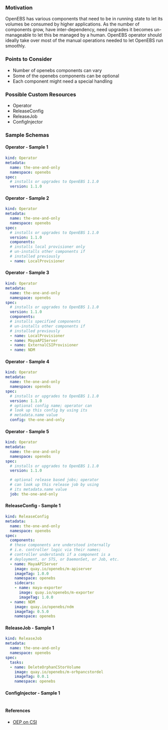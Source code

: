### Motivation
OpenEBS has various components that need to be in running state to let its volumes be consumed by higher applications. As the
number of components grow, have inter-dependency, need upgrades it becomes un-manageable to let this be managed by a human.
OpenEBS operator should ideally take over most of the manual operations needed to let OpenEBS run smoothly.

### Points to Consider
- Number of openebs components can vary
- Some of the openebs components can be optional
- Each component might need a special handling

### Possible Custom Resources
- Operator
- ReleaseConfig
- ReleaseJob
- ConfigInjector

### Sample Schemas

#### Operator - Sample 1
```yaml
kind: Operator
metadata:
  name: the-one-and-only
  namespace: openebs
spec:
  # installs or upgrades to OpenEBS 1.1.0
  version: 1.1.0
```

#### Operator - Sample 2
```yaml
kind: Operator
metadata:
  name: the-one-and-only
  namespace: openebs
spec:
  # installs or upgrades to OpenEBS 1.1.0
  version: 1.1.0
  components:
  # installs local provisioner only
  # un-installs other components if 
  # installed previously
  - name: LocalProvisioner
```

#### Operator - Sample 3
```yaml
kind: Operator
metadata:
  name: the-one-and-only
  namespace: openebs
spec:
  # installs or upgrades to OpenEBS 1.1.0
  version: 1.1.0  
  components:
  # installs specified components
  # un-installs other components if
  # installed previously
  - name: LocalProvisioner
  - name: MayaAPIServer
  - name: ExternalCSIProvisioner
  - name: NDM
```

#### Operator - Sample 4
```yaml
kind: Operator
metadata:
  name: the-one-and-only
  namespace: openebs
spec:
  # installs or upgrades to OpenEBS 1.1.0
  version: 1.1.0
  # optional config name; operator can
  # look up this config by using its 
  # metadata.name value
  config: the-one-and-only
```

#### Operator - Sample 5
```yaml
kind: Operator
metadata:
  name: the-one-and-only
  namespace: openebs
spec:
  # installs or upgrades to OpenEBS 1.1.0
  version: 1.1.0

  # optional release based jobs; operator
  # can look up this release job by using
  # its metadata.name value
  job: the-one-and-only
```

#### ReleaseConfig - Sample 1
```yaml
kind: ReleaseConfig
metadata:
  name: the-one-and-only
  namespace: openebs
spec:
  components:
  # these components are understood internally
  # i.e. controller logic via their names;
  # controller understands if a component is a 
  # deployment, or STS, or DaemonSet, or Job, etc.
  - name: MayaAPIServer
    image: quay.io/openebs/m-apiserver
    imageTag: 1.0.0
    namespace: openebs
    sidecars:
    - name: maya-exporter
      image: quay.io/openebs/m-exporter
      imageTag: 1.0.0
  - name: NDM
    image: quay.io/openebs/ndm
    imageTag: 0.5.0
    namespace: openebs
```

#### ReleaseJob - Sample 1
```yaml
kind: ReleaseJob
metadata:
  name: the-one-and-only
  namespace: openebs
spec:
  tasks:
  - name: DeleteOrphanCStorVolume
    image: quay.io/openebs/m-orhpancstordel
    imageTag: 0.0.1
    namespace: openebs
```

#### ConfigInjector - Sample 1
```yaml
```

#### References
- [OEP on CSI](https://github.com/openebs/openebs/pull/2617/)
